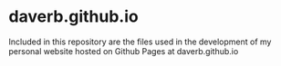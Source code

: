 daverb.github.io
====

Included in this repository are the files used in the development of my personal website hosted on Github Pages at daverb.github.io
